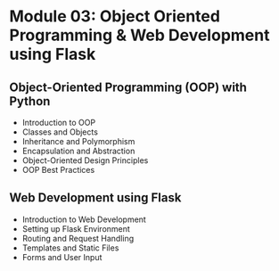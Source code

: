 # Module 03: Object Oriented Programming & Web Development using Flask



## Object-Oriented Programming (OOP) with Python

- Introduction to OOP
- Classes and Objects
- Inheritance and Polymorphism
- Encapsulation and Abstraction
- Object-Oriented Design Principles
- OOP Best Practices


## Web Development using Flask

- Introduction to Web Development
- Setting up Flask Environment
- Routing and Request Handling
- Templates and Static Files
- Forms and User Input